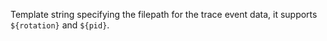 <!-- YAML
added: v9.8.0
-->

Template string specifying the filepath for the trace event data, it
supports `${rotation}` and `${pid}`.

